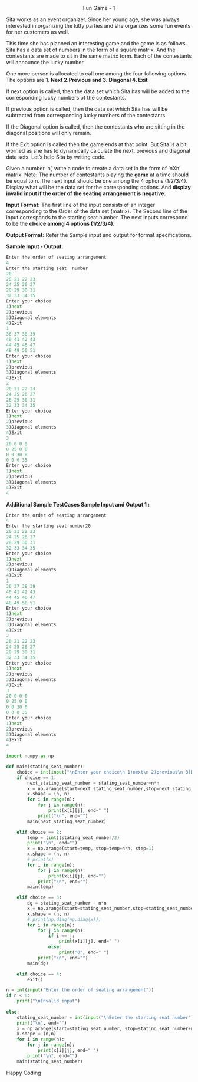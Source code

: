 <center>Fun Game - 1</center>
 
Sita works as an event organizer. Since her young age, she was always interested in organizing the kitty parties and she organizes some fun events for her customers as well. 
 
This time she has planned an interesting game and the game is as follows.
Sita has a data set of numbers in the form of a square matrix. And the contestants are made to sit in the same matrix form. Each of the contestants will announce the lucky number.
 
One more person is allocated to call one among the four following options. The options are **1. Next 2.Previous and 3. Diagonal 4. Exit**
 
If next option is called, then the data set which Sita has will be added to the corresponding lucky numbers of the contestants. 
 
If previous option is called, then the data set which Sita has will be subtracted from corresponding lucky numbers of the contestants.
 
If the Diagonal option is called, then the contestants who are sitting in the diagonal positions will only remain. 
 
If the Exit option is called then the game ends at that point.
But Sita is a bit worried as she has to dynamically calculate the next, previous and diagonal data sets. Let’s help Sita by writing code.
 
Given a number ‘n’, write a code to create a data set in the form of ‘nXn’ matrix.
Note: The number of contestants playing the **game** at a time should be equal to n. The next input should be one among the 4 options (1/2/3/4).
Display what will be the data set for the corresponding options. And **display invalid input if the order of the seating arrangement is negative.**
 
**Input Format:**
The first line of the input consists of an integer corresponding to the Order of the data set (matrix).
The Second line of the input corresponds to the starting seat number.
The next inputs correspond to be the **choice among 4 options (1/2/3/4).**
 
**Output Format:**
Refer the Sample input and output for format specifications.
 
**Sample Input - Output:**

```python
Enter the order of seating arrangement
4
Enter the starting seat  number
20
20 21 22 23
24 25 26 27
28 29 30 31
32 33 34 35
Enter your choice
1)next
2)previous
3)Diagonal elements
4)Exit
1
36 37 38 39
40 41 42 43
44 45 46 47
48 49 50 51
Enter your choice
1)next
2)previous
3)Diagonal elements
4)Exit
2
20 21 22 23
24 25 26 27
28 29 30 31
32 33 34 35
Enter your choice
1)next
2)previous
3)Diagonal elements
4)Exit
3
20 0 0 0
0 25 0 0
0 0 30 0
0 0 0 35
Enter your choice
1)next
2)previous
3)Diagonal elements
4)Exit
4
```

**Additional Sample TestCases
Sample Input and Output 1 :** 
```python
Enter the order of seating arrangement
4
Enter the starting seat number20
20 21 22 23
24 25 26 27
28 29 30 31
32 33 34 35
Enter your choice
1)next
2)previous
3)Diagonal elements
4)Exit
1
36 37 38 39
40 41 42 43
44 45 46 47
48 49 50 51
Enter your choice
1)next
2)previous
3)Diagonal elements
4)Exit
2
20 21 22 23
24 25 26 27
28 29 30 31
32 33 34 35
Enter your choice
1)next
2)previous
3)Diagonal elements
4)Exit
3
20 0 0 0
0 25 0 0
0 0 30 0
0 0 0 35
Enter your choice
1)next
2)previous
3)Diagonal elements
4)Exit
4
```

```python
import numpy as np

def main(stating_seat_number):
    choice = int(input("\nEnter your choice\n 1)next\n 2)previous\n 3)Diagonal elements\n 4)Exit\n"))
    if choice == 1:
        next_stating_seat_number = stating_seat_number+n*n
        x = np.arange(start=next_stating_seat_number,stop=next_stating_seat_number+n*n, step=1)
        x.shape = (n, n)
        for i in range(n):
            for j in range(n):
                print(x[i][j], end=" ")
            print("\n", end="")
        main(next_stating_seat_number)

    elif choice == 2:
        temp = (int)(stating_seat_number/2)
        print("\n", end="")
        x = np.arange(start=temp, stop=temp+n*n, step=1)
        x.shape = (n, n)
        # print(x)
        for i in range(n):
            for j in range(n):
                print(x[i][j], end="")
            print("\n", end="")
        main(temp)

    elif choice == 3:
        dg = stating_seat_number - n*n
        x = np.arange(start=stating_seat_number,stop=stating_seat_number+n*n, step=1)
        x.shape = (n, n)
        # print(np.diag(np.diag(x)))
        for i in range(n):
            for j in range(n):
                if i == j:
                    print(x[i][j], end=" ")
                else:
                    print("0", end=" ")
            print("\n", end="")
        main(dg)

    elif choice == 4:
        exit()

n = int(input("Enter the order of seating arrangement"))
if n < 0:
    print("\nInvalid input")
    
else:
    stating_seat_number = int(input("\nEnter the starting seat number"))
    print("\n", end="")
    x = np.arange(start=stating_seat_number, stop=stating_seat_number+n*n, step=1)
    x.shape = (n,n)
    for i in range(n):
        for j in range(n):
            print(x[i][j], end=" ")
        print("\n", end="")
    main(stating_seat_number)
```

Happy Coding
